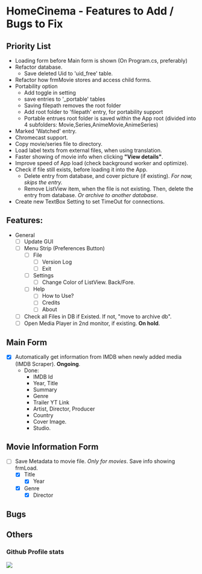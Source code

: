 # HomeCinema - Features to Add / Bugs to Fix

## Priority List
- Loading form before Main form is shown (On Program.cs, preferably)
- Refactor database.
  - Save deleted Uid to 'uid_free' table. 
- Refactor how frmMovie stores and access child forms.
- Portability option
  - Add toggle in setting
  - save entries to '_portable' tables
  - Saving filepath removes the root folder
  - Add root folder to 'filepath' entry, for portability support
  - Portable entrues root folder is saved within the App root (divided into 4 subfolders: Movie,Series,AnimeMovie,AnimeSeries)
- Marked 'Watched' entry.
- Chromecast support.
- Copy movie/series file to directory.
- Load label texts from external files, when using translation.
- Faster showing of movie info when clicking **"View details"**.
- Improve speed of App load (check background worker and optimize).
- Check if file still exists, before loading it into the App.
  - Delete entry from database, and cover picture (if existing). *For now, skips the entry.*
  - Remove ListView item, when the file is not existing. Then, delete the entry from database. *Or archive to another database*.
- Create new TextBox Setting to set TimeOut for connections.

## Features:
- General
  - [ ] Update GUI
  - [ ] Menu Strip (Preferences Button)
    - [ ] File
	  - [ ] Version Log
	  - [ ] Exit
	- [ ] Settings
	  - [ ] Change Color of ListView. Back/Fore.
	- [ ] Help
	  - [ ] How to Use?
	  - [ ] Credits
	  - [ ] About
  - [ ] Check all Files in DB if Existed. If not, "move to archive db".
  - [ ] Open Media Player in 2nd monitor, if existing. **On hold**.

## Main Form
  - [x] Automatically get information from IMDB when newly added media (IMDB Scraper). **Ongoing**.
    - Done:
      - IMDB Id
      - Year, Title
      - Summary
      - Genre
      - Trailer YT Link
      - Artist, Director, Producer
      - Country
      - Cover Image.
      - Studio.
	  
## Movie Information Form
  - [ ] Save Metadata to movie file. *Only for movies*. Save info showing frmLoad.
    - [x] Title
	  - [x] Year
  	- [x] Genre
	  - [x] Director

## Bugs

## Others

### Github Profile stats
<img src="https://github-readme-stats.vercel.app/api?username=JerloPH&&show_icons=true">
